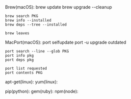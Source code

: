 Brew(macOS):
    brew update
    brew upgrade --cleanup

    brew search PKG
    brew info --installed
    brew deps --tree --installed

    brew leaves

MacPort(macOS):
    port selfupdate
    port -u upgrade outdated
    
    port search --line --glob PKG
    port info pkg
    port deps pkg

    port list requested
    port contents PKG

apt-get(linux):
yum(linux):

pip(python):
gem(ruby):
npm(node):
